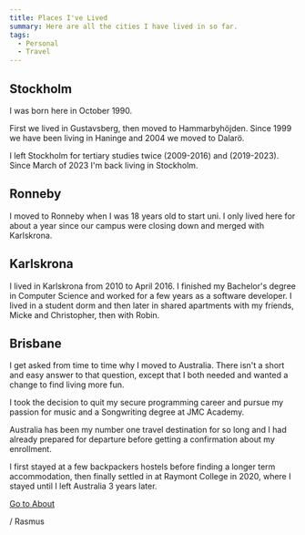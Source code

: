 ```yaml
---
title: Places I've Lived
summary: Here are all the cities I have lived in so far.
tags: 
  - Personal
  - Travel
---
```


## Stockholm

I was born here in October 1990.

First we lived in Gustavsberg, then moved to Hammarbyhöjden.
Since 1999 we have been living in Haninge and 2004 we moved to Dalarö.

I left Stockholm for tertiary studies twice (2009-2016) and (2019-2023).
Since March of 2023 I'm back living in Stockholm.

<!-- more -->

## Ronneby

I moved to Ronneby when I was 18 years old to start uni. I only lived here for about a year since our campus were closing down and merged with Karlskrona.

## Karlskrona

I lived in Karlskrona from 2010 to April 2016. I finished my Bachelor's degree in Computer Science and worked for a few years as a software developer.
I lived in a student dorm and then later in shared apartments with my friends, Micke and Christopher, then with Robin.

## Brisbane

I get asked from time to time why I moved to Australia. There isn't a short and easy answer to that question, except that I both needed and wanted a change to find living more fun.

I took the decision to quit my secure programming career and pursue my passion for music and a Songwriting degree at JMC Academy.

Australia has been my number one travel destination for so long and I had already prepared for departure before getting a confirmation about my enrollment.

I first stayed at a few backpackers hostels before finding a longer term accommodation, then finally settled in at Raymont College in 2020, where I stayed until I left Australia 3 years later.

[Go to About](/about/)

/ Rasmus
